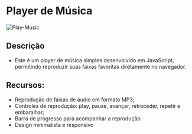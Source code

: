 # Player de Música

![Play-Music](/Player%20de%20Música.jpeg)

## Descrição 

- Este é um player de música simples desenvolvido em JavaScript, permitindo reproduzir suas faixas favoritas diretamente no navegador.

## Recursos:

- Reprodução de faixas de áudio em formato MP3;
- Controles de reprodução: play, pause, avançar, retroceder, repetir e embaralhar;
- Barra de progresso para acompanhar a reprodução
- Design minimalista e responsivo
